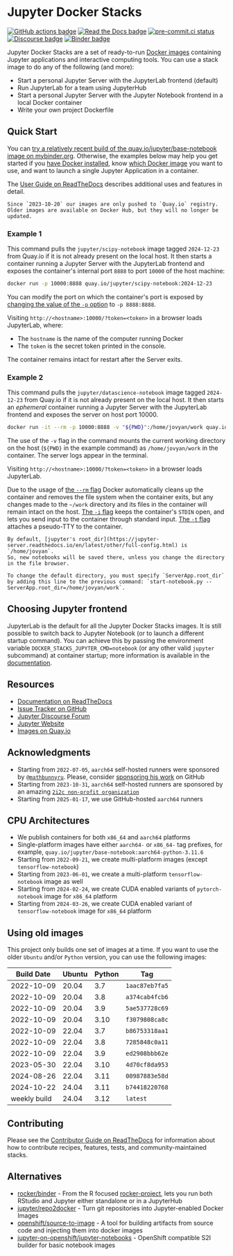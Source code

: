# Jupyter Docker Stacks

[![GitHub actions badge](https://github.com/jupyter/docker-stacks/actions/workflows/docker.yml/badge.svg)](https://github.com/jupyter/docker-stacks/actions/workflows/docker.yml?query=branch%3Amain "Docker images build status")
[![Read the Docs badge](https://img.shields.io/readthedocs/jupyter-docker-stacks.svg)](https://jupyter-docker-stacks.readthedocs.io/en/latest/ "Documentation build status")
[![pre-commit.ci status](https://results.pre-commit.ci/badge/github/jupyter/docker-stacks/main.svg)](https://results.pre-commit.ci/latest/github/jupyter/docker-stacks/main "pre-commit.ci build status")
[![Discourse badge](https://img.shields.io/discourse/users.svg?color=%23f37626&server=https%3A%2F%2Fdiscourse.jupyter.org)](https://discourse.jupyter.org/ "Jupyter Discourse Forum")
[![Binder badge](https://static.mybinder.org/badge_logo.svg)](https://mybinder.org/v2/gh/jupyter/docker-stacks/main?urlpath=lab/tree/README.ipynb "Launch a quay.io/jupyter/base-notebook container on mybinder.org")

Jupyter Docker Stacks are a set of ready-to-run [Docker images](https://quay.io/organization/jupyter) containing Jupyter applications and interactive computing tools.
You can use a stack image to do any of the following (and more):

- Start a personal Jupyter Server with the JupyterLab frontend (default)
- Run JupyterLab for a team using JupyterHub
- Start a personal Jupyter Server with the Jupyter Notebook frontend in a local Docker container
- Write your own project Dockerfile

## Quick Start

You can [try a relatively recent build of the quay.io/jupyter/base-notebook image on mybinder.org](https://mybinder.org/v2/gh/jupyter/docker-stacks/main?urlpath=lab/tree/README.ipynb).
Otherwise, the examples below may help you get started if you [have Docker installed](https://docs.docker.com/get-started/get-docker/),
know [which Docker image](https://jupyter-docker-stacks.readthedocs.io/en/latest/using/selecting.html) you want to use, and want to launch a single Jupyter Application in a container.

The [User Guide on ReadTheDocs](https://jupyter-docker-stacks.readthedocs.io/en/latest/) describes additional uses and features in detail.

```{note}
Since `2023-10-20` our images are only pushed to `Quay.io` registry.
Older images are available on Docker Hub, but they will no longer be updated.
```

### Example 1

This command pulls the `jupyter/scipy-notebook` image tagged `2024-12-23` from Quay.io if it is not already present on the local host.
It then starts a container running a Jupyter Server with the JupyterLab frontend and exposes the container's internal port `8888` to port `10000` of the host machine:

```bash
docker run -p 10000:8888 quay.io/jupyter/scipy-notebook:2024-12-23
```

You can modify the port on which the container's port is exposed by [changing the value of the `-p` option](https://docs.docker.com/engine/containers/run/#exposed-ports) to `-p 8888:8888`.

Visiting `http://<hostname>:10000/?token=<token>` in a browser loads JupyterLab,
where:

- The `hostname` is the name of the computer running Docker
- The `token` is the secret token printed in the console.

The container remains intact for restart after the Server exits.

### Example 2

This command pulls the `jupyter/datascience-notebook` image tagged `2024-12-23` from Quay.io if it is not already present on the local host.
It then starts an _ephemeral_ container running a Jupyter Server with the JupyterLab frontend and exposes the server on host port 10000.

```bash
docker run -it --rm -p 10000:8888 -v "${PWD}":/home/jovyan/work quay.io/jupyter/datascience-notebook:2024-12-23
```

The use of the `-v` flag in the command mounts the current working directory on the host (`${PWD}` in the example command) as `/home/jovyan/work` in the container.
The server logs appear in the terminal.

Visiting `http://<hostname>:10000/?token=<token>` in a browser loads JupyterLab.

Due to the usage of [the `--rm` flag](https://docs.docker.com/reference/cli/docker/container/run/#rm)
Docker automatically cleans up the container and removes the file system when the container exits,
but any changes made to the `~/work` directory and its files in the container will remain intact on the host.
[The `-i` flag](https://docs.docker.com/reference/cli/docker/container/run/#interactive) keeps the container's `STDIN` open, and lets you send input to the container through standard input.
[The `-t` flag](https://docs.docker.com/reference/cli/docker/container/run/#tty) attaches a pseudo-TTY to the container.

```{note}
By default, [jupyter's root_dir](https://jupyter-server.readthedocs.io/en/latest/other/full-config.html) is `/home/jovyan`.
So, new notebooks will be saved there, unless you change the directory in the file browser.

To change the default directory, you must specify `ServerApp.root_dir` by adding this line to the previous command: `start-notebook.py --ServerApp.root_dir=/home/jovyan/work`.
```

## Choosing Jupyter frontend

JupyterLab is the default for all the Jupyter Docker Stacks images.
It is still possible to switch back to Jupyter Notebook (or to launch a different startup command).
You can achieve this by passing the environment variable `DOCKER_STACKS_JUPYTER_CMD=notebook` (or any other valid `jupyter` subcommand) at container startup;
more information is available in the [documentation](https://jupyter-docker-stacks.readthedocs.io/en/latest/using/common.html#alternative-commands).

## Resources

- [Documentation on ReadTheDocs](https://jupyter-docker-stacks.readthedocs.io/en/latest/)
- [Issue Tracker on GitHub](https://github.com/jupyter/docker-stacks/issues)
- [Jupyter Discourse Forum](https://discourse.jupyter.org/)
- [Jupyter Website](https://jupyter.org)
- [Images on Quay.io](https://quay.io/organization/jupyter)

## Acknowledgments

- Starting from `2022-07-05`, `aarch64` self-hosted runners were sponsored by [`@mathbunnyru`](https://github.com/mathbunnyru/).
  Please, consider [sponsoring his work](https://github.com/sponsors/mathbunnyru) on GitHub
- Starting from `2023-10-31`, `aarch64` self-hosted runners are sponsored by an amazing [`2i2c non-profit organization`](https://2i2c.org)
- Starting from `2025-01-17`, we use GitHub-hosted `aarch64` runners

## CPU Architectures

- We publish containers for both `x86_64` and `aarch64` platforms
- Single-platform images have either `aarch64-` or `x86_64-` tag prefixes, for example, `quay.io/jupyter/base-notebook:aarch64-python-3.11.6`
- Starting from `2022-09-21`, we create multi-platform images (except `tensorflow-notebook`)
- Starting from `2023-06-01`, we create a multi-platform `tensorflow-notebook` image as well
- Starting from `2024-02-24`, we create CUDA enabled variants of `pytorch-notebook` image for `x86_64` platform
- Starting from `2024-03-26`, we create CUDA enabled variant of `tensorflow-notebook` image for `x86_64` platform

## Using old images

This project only builds one set of images at a time.
If you want to use the older `Ubuntu` and/or `Python` version, you can use the following images:

| Build Date   | Ubuntu | Python | Tag            |
| ------------ | ------ | ------ | -------------- |
| 2022-10-09   | 20.04  | 3.7    | `1aac87eb7fa5` |
| 2022-10-09   | 20.04  | 3.8    | `a374cab4fcb6` |
| 2022-10-09   | 20.04  | 3.9    | `5ae537728c69` |
| 2022-10-09   | 20.04  | 3.10   | `f3079808ca8c` |
| 2022-10-09   | 22.04  | 3.7    | `b86753318aa1` |
| 2022-10-09   | 22.04  | 3.8    | `7285848c0a11` |
| 2022-10-09   | 22.04  | 3.9    | `ed2908bbb62e` |
| 2023-05-30   | 22.04  | 3.10   | `4d70cf8da953` |
| 2024-08-26   | 22.04  | 3.11   | `00987883e58d` |
| 2024-10-22   | 24.04  | 3.11   | `b74418220768` |
| weekly build | 24.04  | 3.12   | `latest`       |

## Contributing

Please see the [Contributor Guide on ReadTheDocs](https://jupyter-docker-stacks.readthedocs.io/en/latest/)
for information about how to contribute recipes, features, tests, and community-maintained stacks.

## Alternatives

- [rocker/binder](https://rocker-project.org/images/versioned/binder.html) -
  From the R focused [rocker-project](https://rocker-project.org),
  lets you run both RStudio and Jupyter either standalone or in a JupyterHub
- [jupyter/repo2docker](https://github.com/jupyterhub/repo2docker) -
  Turn git repositories into Jupyter-enabled Docker Images
- [openshift/source-to-image](https://github.com/openshift/source-to-image) -
  A tool for building artifacts from source code and injecting them into docker images
- [jupyter-on-openshift/jupyter-notebooks](https://github.com/jupyter-on-openshift/jupyter-notebooks) -
  OpenShift compatible S2I builder for basic notebook images
